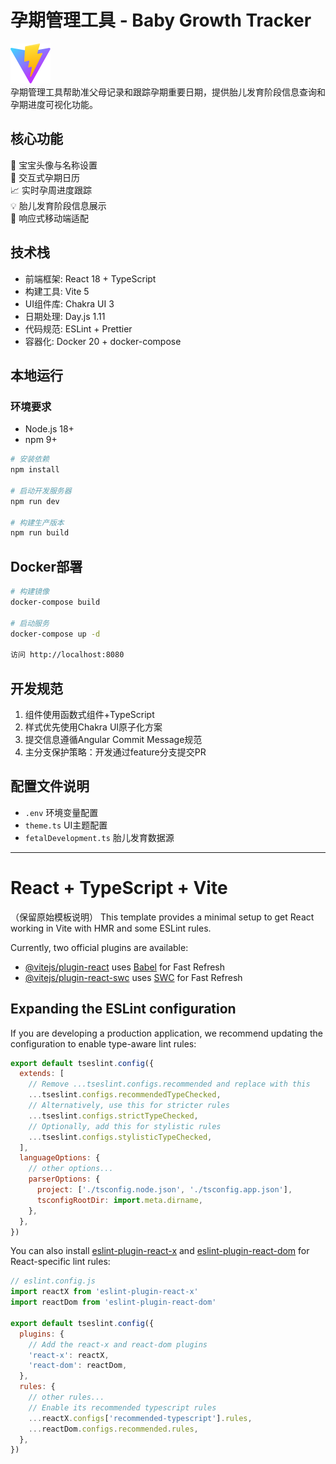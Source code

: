 # 孕期管理工具 - Baby Growth Tracker

![界面预览](public/vite.svg)  
孕期管理工具帮助准父母记录和跟踪孕期重要日期，提供胎儿发育阶段信息查询和孕期进度可视化功能。

## 核心功能

👶 宝宝头像与名称设置  
📅 交互式孕期日历  
📈 实时孕周进度跟踪  
💡 胎儿发育阶段信息展示  
📱 响应式移动端适配

## 技术栈

- 前端框架: React 18 + TypeScript
- 构建工具: Vite 5
- UI组件库: Chakra UI 3
- 日期处理: Day.js 1.11
- 代码规范: ESLint + Prettier
- 容器化: Docker 20 + docker-compose

## 本地运行

### 环境要求
- Node.js 18+
- npm 9+

```bash
# 安装依赖
npm install

# 启动开发服务器
npm run dev

# 构建生产版本
npm run build
```

## Docker部署

```bash
# 构建镜像
docker-compose build

# 启动服务
docker-compose up -d

访问 http://localhost:8080
```

## 开发规范
1. 组件使用函数式组件+TypeScript
2. 样式优先使用Chakra UI原子化方案
3. 提交信息遵循Angular Commit Message规范
4. 主分支保护策略：开发通过feature分支提交PR

## 配置文件说明
- `.env` 环境变量配置
- `theme.ts` UI主题配置
- `fetalDevelopment.ts` 胎儿发育数据源

---

# React + TypeScript + Vite

（保留原始模板说明）
This template provides a minimal setup to get React working in Vite with HMR and some ESLint rules.

Currently, two official plugins are available:

- [@vitejs/plugin-react](https://github.com/vitejs/vite-plugin-react/blob/main/packages/plugin-react/README.md) uses [Babel](https://babeljs.io/) for Fast Refresh
- [@vitejs/plugin-react-swc](https://github.com/vitejs/vite-plugin-react-swc) uses [SWC](https://swc.rs/) for Fast Refresh

## Expanding the ESLint configuration

If you are developing a production application, we recommend updating the configuration to enable type-aware lint rules:

```js
export default tseslint.config({
  extends: [
    // Remove ...tseslint.configs.recommended and replace with this
    ...tseslint.configs.recommendedTypeChecked,
    // Alternatively, use this for stricter rules
    ...tseslint.configs.strictTypeChecked,
    // Optionally, add this for stylistic rules
    ...tseslint.configs.stylisticTypeChecked,
  ],
  languageOptions: {
    // other options...
    parserOptions: {
      project: ['./tsconfig.node.json', './tsconfig.app.json'],
      tsconfigRootDir: import.meta.dirname,
    },
  },
})
```

You can also install [eslint-plugin-react-x](https://github.com/Rel1cx/eslint-react/tree/main/packages/plugins/eslint-plugin-react-x) and [eslint-plugin-react-dom](https://github.com/Rel1cx/eslint-react/tree/main/packages/plugins/eslint-plugin-react-dom) for React-specific lint rules:

```js
// eslint.config.js
import reactX from 'eslint-plugin-react-x'
import reactDom from 'eslint-plugin-react-dom'

export default tseslint.config({
  plugins: {
    // Add the react-x and react-dom plugins
    'react-x': reactX,
    'react-dom': reactDom,
  },
  rules: {
    // other rules...
    // Enable its recommended typescript rules
    ...reactX.configs['recommended-typescript'].rules,
    ...reactDom.configs.recommended.rules,
  },
})
```
